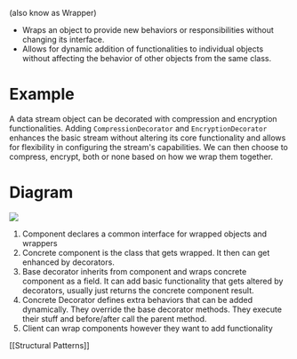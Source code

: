 (also know as Wrapper)

- Wraps an object to provide new behaviors or responsibilities without changing its interface.
- Allows for dynamic addition of functionalities to individual objects without affecting the behavior of other objects from the same class.

# Example
A data stream object can be decorated with compression and encryption functionalities. Adding `CompressionDecorator` and `EncryptionDecorator` enhances the basic stream without altering its core functionality and allows for flexibility in configuring the stream's capabilities. We can then choose to compress, encrypt, both or none based on how we wrap them together.

# Diagram

![](https://i.imgur.com/lHeq7py.png)
1. Component declares a common interface for wrapped objects and wrappers
2. Concrete component is the class that gets wrapped. It then can get enhanced by decorators.
3. Base decorator inherits from component and wraps concrete component as a field. It can add basic functionality that gets altered by decorators, usually just returns the concrete component result.
4. Concrete Decorator defines extra behaviors that can be added dynamically. They override the base decorator methods. They execute their stuff and before/after call the parent method.
5. Client can wrap components however they want to add functionality

[[Structural Patterns]]
